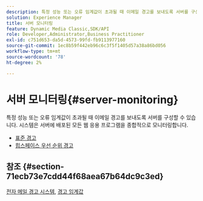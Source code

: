 ```yaml
---
description: 특정 성능 또는 오류 임계값이 초과될 때 이메일 경고를 보내도록 서버를 구성할 수 있습니다. 시스템은 서버에 배포된 모든 웹 응용 프로그램을 종합적으로 모니터링합니다.
solution: Experience Manager
title: 서버 모니터링
feature: Dynamic Media Classic,SDK/API
role: Developer,Administrator,Business Practitioner
exl-id: c751d653-da5d-4573-99fd-fb9113977160
source-git-commit: 1ec8b59f442eb96c6c3f5f1405d57a38a86bd056
workflow-type: tm+mt
source-wordcount: '78'
ht-degree: 2%

---
```


# 서버 모니터링{#server-monitoring}

특정 성능 또는 오류 임계값이 초과될 때 이메일 경고를 보내도록 서버를 구성할 수 있습니다. 시스템은 서버에 배포된 모든 웹 응용 프로그램을 종합적으로 모니터링합니다.

* [표준 경고](r-standard-alerts.md)
* [힙스페이스 우선 순위 경고](c-heap-space-priority-alert.md)

## 참조 {#section-71ecb73e7cdd44f68aea67b64dc9c3ed}

[전자 메일 경고 시스템](../../../../is-api/image-serving-api-ref/c-configuration-and-administration/c-server-settings/r-monitoring-and-alerting-system.md#reference-4b604b5f8b014ecca89cf55d8ebb2d39),  [경고 임계값](../../../../is-api/image-serving-api-ref/c-configuration-and-administration/c-server-settings/r-alert-thresholds.md#reference-a77d3f92f456419a878bf18782d38922)
